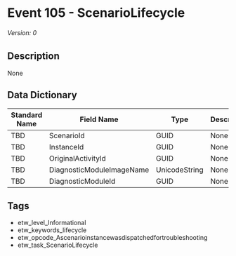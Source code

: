 # Event 105 - ScenarioLifecycle
###### Version: 0

## Description
None

## Data Dictionary
|Standard Name|Field Name|Type|Description|Sample Value|
|---|---|---|---|---|
|TBD|ScenarioId|GUID|None|`None`|
|TBD|InstanceId|GUID|None|`None`|
|TBD|OriginalActivityId|GUID|None|`None`|
|TBD|DiagnosticModuleImageName|UnicodeString|None|`None`|
|TBD|DiagnosticModuleId|GUID|None|`None`|

## Tags
* etw_level_Informational
* etw_keywords_lifecycle
* etw_opcode_Ascenarioinstancewasdispatchedfortroubleshooting
* etw_task_ScenarioLifecycle